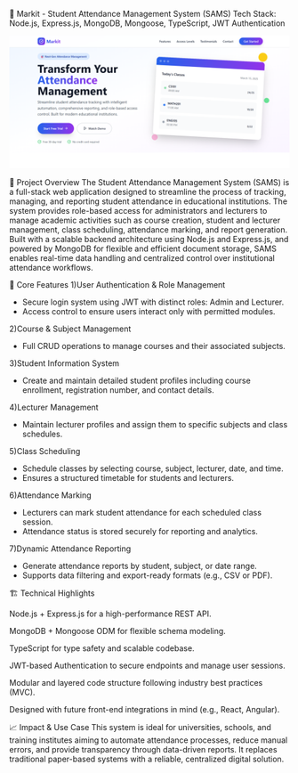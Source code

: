 📘 Markit - Student Attendance Management System (SAMS)
Tech Stack: Node.js, Express.js, MongoDB, Mongoose, TypeScript, JWT Authentication

![Project Screenshot](./img1.png)


🧩 Project Overview
The Student Attendance Management System (SAMS) is a full-stack web application designed to streamline the process of tracking, managing, and reporting student attendance in educational institutions. The system provides role-based access for administrators and lecturers to manage academic activities such as course creation, student and lecturer management, class scheduling, attendance marking, and report generation.
Built with a scalable backend architecture using Node.js and Express.js, and powered by MongoDB for flexible and efficient document storage, SAMS enables real-time data handling and centralized control over institutional attendance workflows.

🎯 Core Features
1)User Authentication & Role Management
  * Secure login system using JWT with distinct roles: Admin and Lecturer.
  * Access control to ensure users interact only with permitted modules.

2)Course & Subject Management
  * Full CRUD operations to manage courses and their associated subjects.

3)Student Information System
  * Create and maintain detailed student profiles including course enrollment, registration number, and contact details.

4)Lecturer Management
  * Maintain lecturer profiles and assign them to specific subjects and class schedules.

5)Class Scheduling
  * Schedule classes by selecting course, subject, lecturer, date, and time.
  * Ensures a structured timetable for students and lecturers.

6)Attendance Marking
  * Lecturers can mark student attendance for each scheduled class session.
  * Attendance status is stored securely for reporting and analytics.

7)Dynamic Attendance Reporting
 * Generate attendance reports by student, subject, or date range.
 * Supports data filtering and export-ready formats (e.g., CSV or PDF).

🏗️ Technical Highlights

  Node.js + Express.js for a high-performance REST API.

MongoDB + Mongoose ODM for flexible schema modeling.

TypeScript for type safety and scalable codebase.

JWT-based Authentication to secure endpoints and manage user sessions.

Modular and layered code structure following industry best practices (MVC).

Designed with future front-end integrations in mind (e.g., React, Angular).



📈 Impact & Use Case
This system is ideal for universities, schools, and training institutes aiming to automate attendance processes, reduce manual errors, and provide transparency through data-driven reports. It replaces traditional paper-based systems with a reliable, centralized digital solution.

